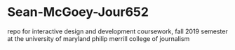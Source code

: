 # Sean-McGoey-Jour652

repo for interactive design and development coursework, fall 2019 semester at the university of maryland philip merrill college of journalism
